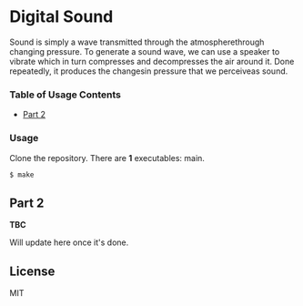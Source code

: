 # Digital Sound

Sound is simply a wave transmitted through the atmospherethrough changing pressure. To generate a sound wave, we can use a speaker to vibrate which in turn compresses and decompresses the air around it.  Done repeatedly, it produces the changesin pressure that we perceiveas sound. 

### Table of Usage Contents

- [Part 2](#Part-2)

### Usage

Clone the repository. There are **1** executables: main. 

```sh
$ make 
```

## Part 2

**TBC**

Will update here once it's done.


License
----

MIT
